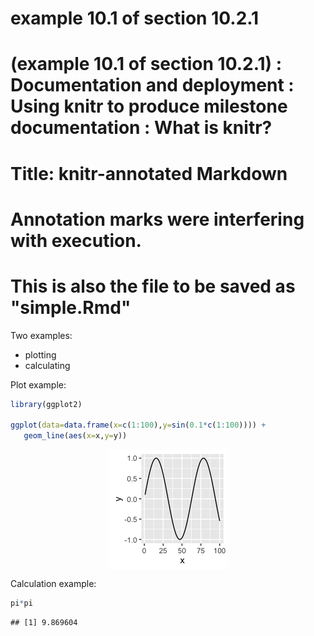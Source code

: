 example 10.1 of section 10.2.1
==============================

(example 10.1 of section 10.2.1) : Documentation and deployment : Using knitr to produce milestone documentation : What is knitr?
=================================================================================================================================

Title: knitr-annotated Markdown
===============================

Annotation marks were interfering with execution.
=================================================

This is also the file to be saved as "simple.Rmd"
=================================================

Two examples:

-   plotting
-   calculating

Plot example:

``` r
library(ggplot2)

ggplot(data=data.frame(x=c(1:100),y=sin(0.1*c(1:100)))) +
   geom_line(aes(x=x,y=y))
```

<img src="00203_example_10.1_of_section_10.2.1_files/figure-markdown_github/plotexample-1.png" style="display: block; margin: auto;" />

Calculation example:

``` r
pi*pi
```

    ## [1] 9.869604
